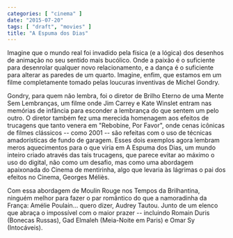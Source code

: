 ```yaml
---
categories: [ "cinema" ]
date: "2015-07-20"
tags: [ "draft", "movies" ]
title: "A Espuma dos Dias"
---
```

Imagine que o mundo real foi invadido pela física (e a lógica) dos
desenhos de animação no seu sentido mais bucólico. Onde a paixão é
o suficiente para desenrolar qualquer novo relacionamento, e a dança
é o suficiente para alterar as paredes de um quarto. Imagine, enfim,
que estamos em um filme completamente tomado pelas loucuras inventivas
de Michel Gondry.

Gondry, para quem não lembra, foi o diretor de Brilho Eterno de uma
Mente Sem Lembranças, um filme onde Jim Carrey e Kate Winslet entram
nas memórias de infância para esconder a lembrança do que sentem um
pelo outro. O diretor também fez uma merecida homenagem aos efeitos
de trucagens que tanto venera em "Rebobine, Por Favor", onde cenas
icônicas de filmes clássicos -- como 2001 -- são refeitas com o uso
de técnicas amadorísticas de fundo de garagem. Esses dois exemplos
agora lembram meros aquecimentos para o que viria em A Espuma dos Dias,
um mundo inteiro criado através das tais trucagens, que parece evitar ao
máximo o uso do digital, não como um desafio, mas como uma abordagem
apaixonada do Cinema de mentirinha, algo que levaria às lágrimas o
pai dos efeitos no Cinema, Georges Méliès.

Com essa abordagem de Moulin Rouge nos Tempos da Brilhantina, ninguém
melhor para fazer o par romântico do que a namoradinha da França:
Amélie Poulain... quero dizer, Audrey Tautou. Junto de um elenco
que abraça o impossível com o maior prazer -- incluindo Romain
Duris (Bonecas Russas), Gad Elmaleh (Meia-Noite em Paris) e Omar Sy
(Intocáveis).
